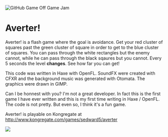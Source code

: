![GitHub Game Off Game Jam](https://f.cloud.github.com/assets/121322/1436486/25f88b78-4158-11e3-9b23-43596516362c.png)

# Averter!

Averter! is a flash game where the goal is avoidance. Get your red cluster of squares past the green cluster of square in order to get to the blue cluster of squares. You can pass through the white rectangles but the enemy cannot, while he can pass through the black sqaures but you cannot. Every 5 seconds the level **changes**. See how far you can get!

This code was written in Haxe with OpenFL. SoundFX were created with CFXR and the background music was generated with Otomata. The graphics were drawn in GIMP.

Can I be honnest with you? I'm not a great developer. In fact this is the first game I have ever written and this is my first time writing in Haxe / OpenFL. The code is not pretty. But even so, I think it's a fun game.

Averter! is playable on Kongregate at http://www.kongregate.com/games/sedward5/averter

![](http://www.kongregate.com/assets/screenshots/0044/9195/Screen_Shot_2013-11-14_at_2.48.41_PM.png)


